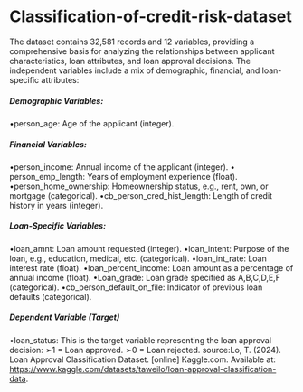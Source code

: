 # Classification-of-credit-risk-dataset
The dataset contains 32,581 records and 12 variables, providing a comprehensive basis for analyzing the relationships between applicant characteristics, loan attributes, and loan approval decisions.
The independent variables include a mix of demographic, financial, and loan-specific attributes:
##### Demographic Variables:
•person_age: Age of the applicant (integer).
##### Financial Variables:
•person_income: Annual income of the applicant (integer).
• person_emp_length: Years of employment experience (float).
•person_home_ownership: Homeownership status, e.g., rent, own, or mortgage (categorical).
•cb_person_cred_hist_length: Length of credit history in years (integer).
##### Loan-Specific Variables:
•loan_amnt: Loan amount requested (integer).
•loan_intent: Purpose of the loan, e.g., education, medical, etc. (categorical).
•loan_int_rate: Loan interest rate (float).
•loan_percent_income: Loan amount as a percentage of annual income (float).
•Loan_grade: Loan grade specified as A,B,C,D,E,F (categorical).
•cb_person_default_on_file: Indicator of previous loan defaults (categorical).
##### Dependent Variable (Target)
•loan_status: This is the target variable representing the loan approval decision:
➢1 = Loan approved.
➢0 = Loan rejected.
source:Lo, T. (2024). Loan Approval Classification Dataset. [online] Kaggle.com. Available at: https://www.kaggle.com/datasets/taweilo/loan-approval-classification-data.
